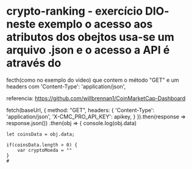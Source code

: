 # crypto-ranking - exercício DIO-  neste exemplo o acesso aos atributos dos obejtos usa-se um arquivo .json e o acesso a API é através do 
fecth(como no exemplo do video) que contem o método "GET" e 
um headers com 'Content-Type': 'application/json',

referencia: https://github.com/willbrennan1/CoinMarketCap-Dashboard

fetch(baseUrl, {
    method: "GET",
    headers: {
        'Content-Type': 'application/json',
        'X-CMC_PRO_API_KEY': apikey,
    }
}).then(response => response.json())
.then(obj => {
    console.log(obj.data)

    let coinsData = obj.data;

    if(coinsData.length > 0) {
        var cryptoMoeda = ""
    }
    #
    
